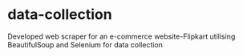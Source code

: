# data-collection
Developed web scraper for an e-commerce website-Flipkart utilising BeautifulSoup and Selenium for data collection 
